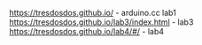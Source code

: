 https://tresdosdos.github.io/ - arduino.cc lab1
<br/>
https://tresdosdos.github.io/lab3/index.html - lab3
<br/>
https://tresdosdos.github.io/lab4/#/ - lab4
